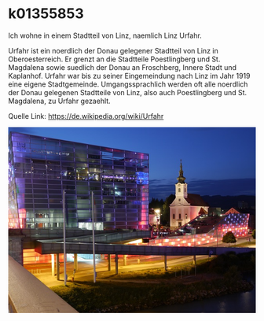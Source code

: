 # k01355853


Ich wohne in einem Stadtteil von Linz, naemlich Linz Urfahr. 

Urfahr ist ein noerdlich der Donau gelegener Stadtteil von Linz in Oberoesterreich. 
Er grenzt an die Stadtteile Poestlingberg und St. Magdalena sowie suedlich der Donau an Froschberg, Innere Stadt und Kaplanhof. Urfahr war bis zu seiner Eingemeindung nach Linz im Jahr 1919 eine eigene Stadtgemeinde.
Umgangssprachlich werden oft alle noerdlich der Donau gelegenen Stadtteile von Linz, also auch Poestlingberg und St. Magdalena, zu Urfahr gezaehlt.


Quelle Link: https://de.wikipedia.org/wiki/Urfahr


![Linz](linz.jpg)


